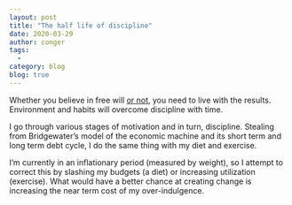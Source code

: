 ```yaml
---
layout: post
title: "The half life of discipline"
date: 2020-03-29
author: conger
tags:
  - 
category: blog
blog: true
---
```


Whether you believe in free will [or not](https://samharris.org/the-illusion-of-free-will/), you need to live with the results. Environment and habits will overcome discipline with time.

I go through various stages of motivation and in turn, discipline. Stealing from Bridgewater’s model of the economic machine and its short term and long term debt cycle, I do the same thing with my diet and exercise.

I’m currently in an inflationary period (measured by weight), so I attempt to correct this by slashing my budgets (a diet) or increasing utilization (exercise). What would have a better chance at creating change is increasing the near term cost of my over-indulgence.
